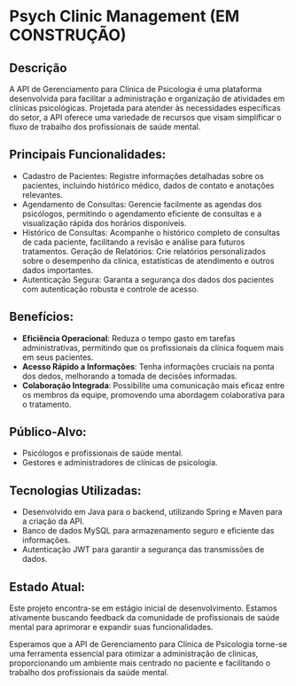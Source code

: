 <h1>Psych Clinic Management (EM CONSTRUÇÃO) </h1>

## Descrição

A API de Gerenciamento para Clínica de Psicologia é uma plataforma desenvolvida para facilitar a administração e organização de atividades em clínicas psicológicas. Projetada para atender às necessidades específicas do setor, a API oferece uma variedade de recursos que visam simplificar o fluxo de trabalho dos profissionais de saúde mental.

## Principais Funcionalidades:

- Cadastro de Pacientes: Registre informações detalhadas sobre os pacientes, incluindo histórico médico, dados de contato e anotações relevantes.
- Agendamento de Consultas: Gerencie facilmente as agendas dos psicólogos, permitindo o agendamento eficiente de consultas e a visualização rápida dos horários disponíveis.
- Histórico de Consultas: Acompanhe o histórico completo de consultas de cada paciente, facilitando a revisão e análise para futuros tratamentos.
Geração de Relatórios: Crie relatórios personalizados sobre o desempenho da clínica, estatísticas de atendimento e outros dados importantes.
- Autenticação Segura: Garanta a segurança dos dados dos pacientes com autenticação robusta e controle de acesso.

## Benefícios:

- <b>Eficiência Operacional</b>: Reduza o tempo gasto em tarefas administrativas, permitindo que os profissionais da clínica foquem mais em seus pacientes.
- <b>Acesso Rápido a Informações</b>: Tenha informações cruciais na ponta dos dedos, melhorando a tomada de decisões informadas.
- <b>Colaboração Integrada</b>: Possibilite uma comunicação mais eficaz entre os membros da equipe, promovendo uma abordagem colaborativa para o tratamento.

## Público-Alvo:

- Psicólogos e profissionais de saúde mental.
- Gestores e administradores de clínicas de psicologia.

## Tecnologias Utilizadas:

- Desenvolvido em Java para o backend, utilizando Spring e Maven para a criação da API.
- Banco de dados MySQL para armazenamento seguro e eficiente das informações.
- Autenticação JWT para garantir a segurança das transmissões de dados.

## Estado Atual:
Este projeto encontra-se em estágio inicial de desenvolvimento. Estamos ativamente buscando feedback da comunidade de profissionais de saúde mental para aprimorar e expandir suas funcionalidades.

Esperamos que a API de Gerenciamento para Clínica de Psicologia torne-se uma ferramenta essencial para otimizar a administração de clínicas, proporcionando um ambiente mais centrado no paciente e facilitando o trabalho dos profissionais da saúde mental.
